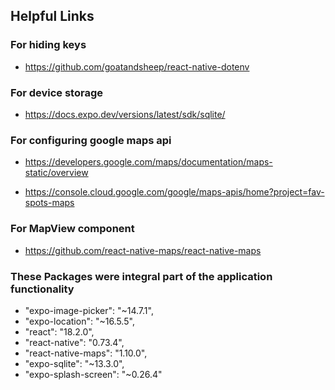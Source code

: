 ## Helpful Links
### For hiding keys
- https://github.com/goatandsheep/react-native-dotenv

### For device storage
- https://docs.expo.dev/versions/latest/sdk/sqlite/

### For configuring google maps api
- https://developers.google.com/maps/documentation/maps-static/overview

- https://console.cloud.google.com/google/maps-apis/home?project=fav-spots-maps

### For MapView component
- https://github.com/react-native-maps/react-native-maps

### These Packages were integral part of the application functionality 
- "expo-image-picker": "~14.7.1",
- "expo-location": "~16.5.5",
- "react": "18.2.0",
- "react-native": "0.73.4",
- "react-native-maps": "1.10.0",
- "expo-sqlite": "~13.3.0",
- "expo-splash-screen": "~0.26.4"